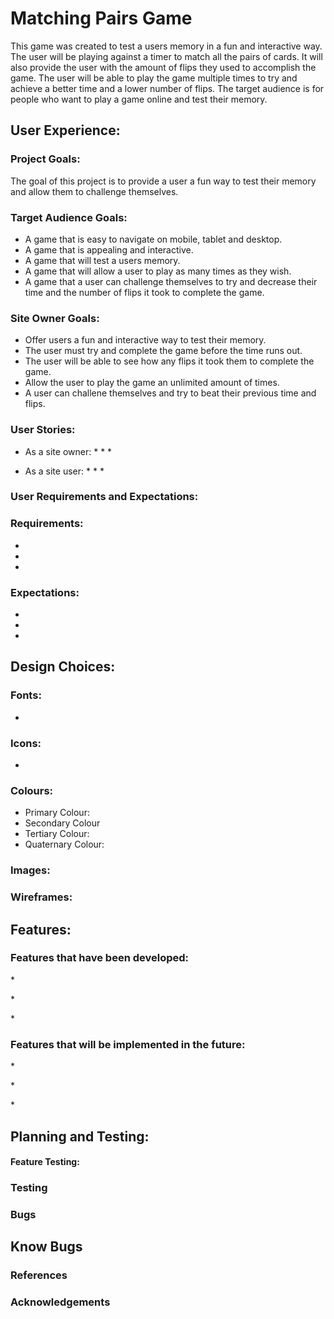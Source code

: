 # Matching Pairs Game

<p> This game was created to test a users memory in a fun and interactive way. The user will be playing against a timer to match all the pairs of cards. It will also provide the user with the amount of flips they used to accomplish the game. The user will be able to play the game multiple times to try and achieve a better time and a lower number of flips. The target audience is for people who want to play a game online and test their memory.
</p>

## User Experience:

### Project Goals:
<p> The goal of this project is to provide a user a fun way to test their memory and allow them to challenge themselves.
</p>

### Target Audience Goals:

* A game that is easy to navigate on mobile, tablet and desktop.
* A game that is appealing and interactive.
* A game that will test a users memory.
* A game that will allow a user to play as many times as they wish.
* A game that a user can challenge themselves to try and decrease their time and the number of flips it took to complete the game.

### Site Owner Goals:

* Offer users a fun and interactive way to test their memory.
* The user must try and complete the game before the time runs out.
* The user will be able to see how any flips it took them to complete the game.
* Allow the user to play the game an unlimited amount of times. 
* A user can challene themselves and try to beat their previous time and flips.


### User Stories:

* As a site owner:
    *
    *
    *

* As a site user:
    *
    *
    *

### User Requirements and Expectations:
<p>
</p>

### Requirements:
*
*
*

### Expectations:
*
*
*

## Design Choices:
<p>
</p>

### Fonts: 
*
<p>
</p>

### Icons:
*

### Colours:
<p>
</p>

* Primary Colour:
* Secondary Colour
* Tertiary Colour:
* Quaternary Colour:

### Images: 
<p>
</p>

### Wireframes: 
<p>
</p>

## Features:

### Features that have been developed:
*<p></p>
*<p></p>
*<p></p>

### Features that will be implemented in the future:
*<p></p>
*<p></p>
*<p></p>

## Planning and Testing:
<p></p>
<p></p>
<p></p>

#### Feature Testing:

### Testing 
<p>
</p>

### Bugs
<p>
</p>

## Know Bugs
<p>
</p>

### References
<p>
</P>

### Acknowledgements
<p>
</p>

